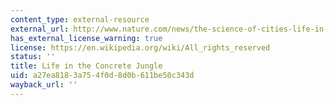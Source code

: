 ```yaml
---
content_type: external-resource
external_url: http://www.nature.com/news/the-science-of-cities-life-in-the-concrete-jungle-1.11862
has_external_license_warning: true
license: https://en.wikipedia.org/wiki/All_rights_reserved
status: ''
title: Life in the Concrete Jungle
uid: a27ea818-3a75-4f0d-8d0b-611be50c343d
wayback_url: ''
---
```

